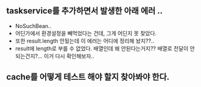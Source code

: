 ## taskservice를 추가하면서 발생한 아래 에러 ..
- NoSuchBean..
- 어딘가에서 환경설정을 빼먹었다는 건데, 그게 어딘지 못 찾았다. 
- 또한 result.length 안됬는데 이 에러는 어디에 정리해 놨지??..
- result에 length로 부를 수 없었다. 배열인데 왜 안된다는거지?? 배열로 전달이 안되는건지?... 이거 다시 확인해보자.. 

## cache를 어떻게 테스트 해야 할지 찾아봐야 한다. 
